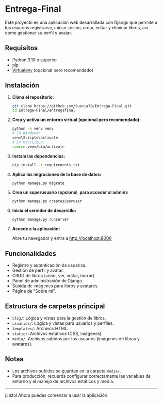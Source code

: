 # Entrega-Final

Este proyecto es una aplicación web desarrollada con Django que permite a los usuarios registrarse, iniciar sesión, crear, editar y eliminar libros, así como gestionar su perfil y avatar.

## Requisitos

- Python 3.10 o superior
- pip
- [Virtualenv](https://virtualenv.pypa.io/en/latest/) (opcional pero recomendado)

## Instalación

1. **Clona el repositorio:**

   ```sh
   git clone https://github.com/Suecia76/Entrega-Final.git
   cd Entrega-Final/entregafinal
   ```

2. **Crea y activa un entorno virtual (opcional pero recomendado):**

   ```sh
   python -m venv venv
   # En Windows:
   venv\Scripts\activate
   # En Mac/Linux:
   source venv/bin/activate
   ```

3. **Instala las dependencias:**

   ```sh
   pip install -r requirements.txt
   ```

4. **Aplica las migraciones de la base de datos:**

   ```sh
   python manage.py migrate
   ```

5. **Crea un superusuario (opcional, para acceder al admin):**

   ```sh
   python manage.py createsuperuser
   ```

6. **Inicia el servidor de desarrollo:**

   ```sh
   python manage.py runserver
   ```

7. **Accede a la aplicación:**

   Abre tu navegador y entra a [http://localhost:8000](http://localhost:8000)

## Funcionalidades

- Registro y autenticación de usuarios.
- Gestión de perfil y avatar.
- CRUD de libros (crear, ver, editar, borrar).
- Panel de administración de Django.
- Subida de imágenes para libros y avatares.
- Página de "Sobre mí".

## Estructura de carpetas principal

- `blog/`: Lógica y vistas para la gestión de libros.
- `usuarios/`: Lógica y vistas para usuarios y perfiles.
- `templates/`: Archivos HTML.
- `static/`: Archivos estáticos (CSS, imágenes).
- `media/`: Archivos subidos por los usuarios (imágenes de libros y avatares).

## Notas

- Los archivos subidos se guardan en la carpeta `media/`.
- Para producción, recuerda configurar correctamente las variables de entorno y el manejo de archivos estáticos y media.

---

¡Listo! Ahora puedes comenzar a usar la aplicación.
